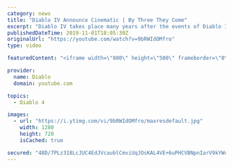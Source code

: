 ```yaml
---
category: news
title: "Diablo IV Announce Cinematic | By Three They Come"
excerpt: "Diablo IV takes place many years after the events of Diablo III, after millions have been slaughtered by the actions of the High Heavens and Burning Hells alike."
publishedDateTime: 2019-11-01T18:05:30Z
originalUrl: "https://youtube.com/watch?v=9bRWIdOMfro"
type: video

featuredContent: "<iframe width=\"800\" height=\"500\" frameborder=\"0\" src=\"https://www.youtube.com/embed/9bRWIdOMfro\" allow=\"accelerometer; autoplay; encrypted-media; gyroscope; picture-in-picture\" allowfullscreen></iframe>"

provider:
  name: Diablo
  domain: youtube.com

topics:
  - Diablo 4

images:
  - url: "https://i.ytimg.com/vi/9bRWIdOMfro/maxresdefault.jpg"
    width: 1280
    height: 720
    isCached: true

secured: "48D/7PLz318LcJUC4EdJVcaublCmviUqJOsKAL4VE+6uPHCVBNpnIarV9kYWq693B3yrGfc24WHsO5zjafYwkUHL809Niy9PYiyDLlXB6pXLM1816LQ6PigEt3u+o9/ALYKytDYT17/MXdlpI/Eja2C42aVjLPPhpGtf9yLWNgZSXQ+K7bQVqAtbYdVs+oy1ia/CF1f6yCHNpZ40Lpn9y/ttoMNNPAtYQ5hOSBo3fMvAjir3BduazeHVXkQbAqI/ywalTqzevV4atPkik+SrkrxMJxXsaoyFhxab3yGT6WloU6eh4B4GiTPMUu7I/COHXBdVG3WbQucaEFztfeX338Wv7Uh8xjtQ9raHhlGhBnawwm+d2IeC53cNc5EwJKwvtsSbSU3kKf6KmsUPWQ5ogOvQyWUzjvHDmpiaMSLQcEvyoMDTFs1cVL7MSPeyZPK7;EoyrpMh+m2Uvkw+SEP8cfQ=="
---
```


